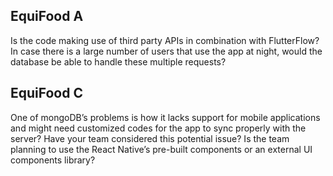 ## EquiFood A
Is the code making use of third party APIs in combination with FlutterFlow?
In case there is a large number of users that use the app at night, would the database be able to handle these multiple requests?

## EquiFood C
One of mongoDB’s problems is how it lacks support for mobile applications and might need customized codes for the app to sync properly with the server? Have your team considered this potential issue?
Is the team planning to use the React Native’s pre-built components or an external UI components library? 
